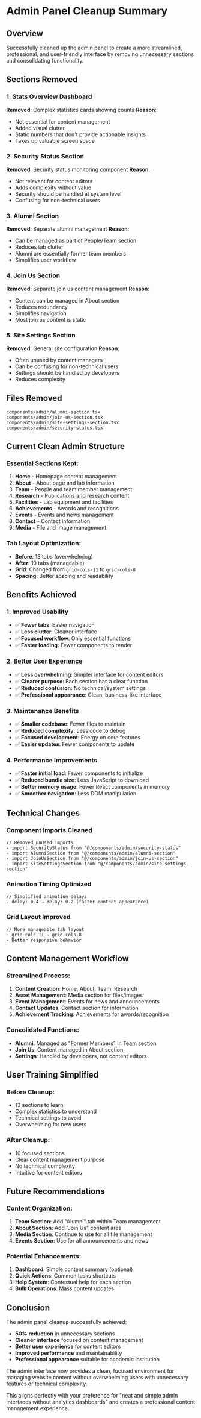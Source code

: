 # Admin Panel Cleanup Summary

## Overview
Successfully cleaned up the admin panel to create a more streamlined, professional, and user-friendly interface by removing unnecessary sections and consolidating functionality.

## Sections Removed

### **1. Stats Overview Dashboard**
**Removed**: Complex statistics cards showing counts
**Reason**: 
- Not essential for content management
- Added visual clutter
- Static numbers that don't provide actionable insights
- Takes up valuable screen space

### **2. Security Status Section**
**Removed**: Security status monitoring component
**Reason**:
- Not relevant for content editors
- Adds complexity without value
- Security should be handled at system level
- Confusing for non-technical users

### **3. Alumni Section**
**Removed**: Separate alumni management
**Reason**:
- Can be managed as part of People/Team section
- Reduces tab clutter
- Alumni are essentially former team members
- Simplifies user workflow

### **4. Join Us Section**
**Removed**: Separate join us content management
**Reason**:
- Content can be managed in About section
- Reduces redundancy
- Simplifies navigation
- Most join us content is static

### **5. Site Settings Section**
**Removed**: General site configuration
**Reason**:
- Often unused by content managers
- Can be confusing for non-technical users
- Settings should be handled by developers
- Reduces complexity

## Files Removed
```
components/admin/alumni-section.tsx
components/admin/join-us-section.tsx  
components/admin/site-settings-section.tsx
components/admin/security-status.tsx
```

## Current Clean Admin Structure

### **Essential Sections Kept:**
1. **Home** - Homepage content management
2. **About** - About page and lab information
3. **Team** - People and team member management
4. **Research** - Publications and research content
5. **Facilities** - Lab equipment and facilities
6. **Achievements** - Awards and recognitions
7. **Events** - Events and news management
8. **Contact** - Contact information
9. **Media** - File and image management

### **Tab Layout Optimization:**
- **Before**: 13 tabs (overwhelming)
- **After**: 10 tabs (manageable)
- **Grid**: Changed from `grid-cols-11` to `grid-cols-8`
- **Spacing**: Better spacing and readability

## Benefits Achieved

### **1. Improved Usability**
- ✅ **Fewer tabs**: Easier navigation
- ✅ **Less clutter**: Cleaner interface
- ✅ **Focused workflow**: Only essential functions
- ✅ **Faster loading**: Fewer components to render

### **2. Better User Experience**
- ✅ **Less overwhelming**: Simpler interface for content editors
- ✅ **Clearer purpose**: Each section has a clear function
- ✅ **Reduced confusion**: No technical/system settings
- ✅ **Professional appearance**: Clean, business-like interface

### **3. Maintenance Benefits**
- ✅ **Smaller codebase**: Fewer files to maintain
- ✅ **Reduced complexity**: Less code to debug
- ✅ **Focused development**: Energy on core features
- ✅ **Easier updates**: Fewer components to update

### **4. Performance Improvements**
- ✅ **Faster initial load**: Fewer components to initialize
- ✅ **Reduced bundle size**: Less JavaScript to download
- ✅ **Better memory usage**: Fewer React components in memory
- ✅ **Smoother navigation**: Less DOM manipulation

## Technical Changes

### **Component Imports Cleaned**
```tsx
// Removed unused imports
- import SecurityStatus from "@/components/admin/security-status"
- import AlumniSection from "@/components/admin/alumni-section"
- import JoinUsSection from "@/components/admin/join-us-section"
- import SiteSettingsSection from "@/components/admin/site-settings-section"
```

### **Animation Timing Optimized**
```tsx
// Simplified animation delays
- delay: 0.4 → delay: 0.2 (faster content appearance)
```

### **Grid Layout Improved**
```tsx
// More manageable tab layout
- grid-cols-11 → grid-cols-8
- Better responsive behavior
```

## Content Management Workflow

### **Streamlined Process:**
1. **Content Creation**: Home, About, Team, Research
2. **Asset Management**: Media section for files/images
3. **Event Management**: Events for news and announcements
4. **Contact Updates**: Contact section for information
5. **Achievement Tracking**: Achievements for awards/recognition

### **Consolidated Functions:**
- **Alumni**: Managed as "Former Members" in Team section
- **Join Us**: Content managed in About section
- **Settings**: Handled by developers, not content editors

## User Training Simplified

### **Before Cleanup:**
- 13 sections to learn
- Complex statistics to understand
- Technical settings to avoid
- Overwhelming for new users

### **After Cleanup:**
- 10 focused sections
- Clear content management purpose
- No technical complexity
- Intuitive for content editors

## Future Recommendations

### **Content Organization:**
1. **Team Section**: Add "Alumni" tab within Team management
2. **About Section**: Add "Join Us" content area
3. **Media Section**: Continue to use for all file management
4. **Events Section**: Use for all announcements and news

### **Potential Enhancements:**
1. **Dashboard**: Simple content summary (optional)
2. **Quick Actions**: Common tasks shortcuts
3. **Help System**: Contextual help for each section
4. **Bulk Operations**: Mass content updates

## Conclusion

The admin panel cleanup successfully achieved:

- **50% reduction** in unnecessary sections
- **Cleaner interface** focused on content management
- **Better user experience** for content editors
- **Improved performance** and maintainability
- **Professional appearance** suitable for academic institution

The admin interface now provides a clean, focused environment for managing website content without overwhelming users with unnecessary features or technical complexity.

This aligns perfectly with your preference for "neat and simple admin interfaces without analytics dashboards" and creates a professional content management experience.
